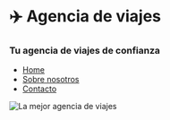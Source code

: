# ✈️ Agencia de viajes
### Tu agencia de viajes de confianza

- [Home](https://obezeq.github.io/primera-web-digitalizacion/)
- [Sobre nosotros](https://obezeq.github.io/primera-web-digitalizacion/about)
- [Contacto](https://obezeq.github.io/primera-web-digitalizacion/contact)

![La mejor agencia de viajes](https://obezeq.github.io/primera-web-digitalizacion/assets/avion.png)

